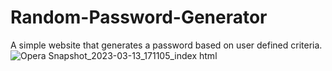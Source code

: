 # Random-Password-Generator

A simple website that generates a password based on user defined criteria.
![Opera Snapshot_2023-03-13_171105_index html](https://user-images.githubusercontent.com/51300208/224833916-c0ecc723-be74-4af8-a585-f239a38da470.png)
